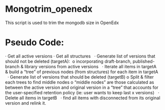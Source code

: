 # Mongotrim_openedx

This script is used to trim the mongodb size in OpenEdx




# Pseudo Code: 
· Get all active versions 
· Get all structures 
 
· Generate list of versions that should not be deleted (targetA):  
  o incorporating draft-branch, published-branch & library versions from active versions 
 
· Iterate all items in targetA & build a “tree” of previous nodes (from structures) for each item in targetA 
 
· Generate list of versions that should be deleted (targetB) 
  o Split & filter each trees to find middle nodes 
  o “middle nodes” are those calculated as between the active version and original version in a “tree” that accounts for the user-specified retention policy (ie: user wants to keep last x versions) 
 
· Delete all items in targetB 
 
· find all items with disconnected from its original version and relink it.  
